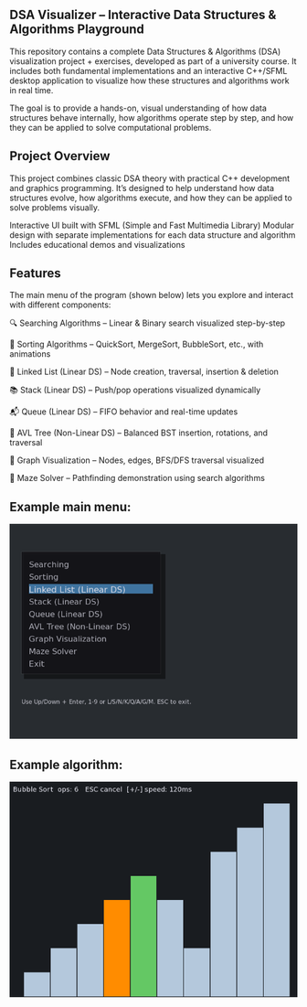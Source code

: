 ## DSA Visualizer – Interactive Data Structures & Algorithms Playground

This repository contains a complete Data Structures & Algorithms (DSA) visualization project + exercises, developed as part of a university course. It includes both fundamental implementations and an interactive C++/SFML desktop application to visualize how these structures and algorithms work in real time.

The goal is to provide a hands-on, visual understanding of how data structures behave internally, how algorithms operate step by step, and how they can be applied to solve computational problems.

## Project Overview

This project combines classic DSA theory with practical C++ development and graphics programming.
It’s designed to help understand how data structures evolve, how algorithms execute, and how they can be applied to solve problems visually.

Interactive UI built with SFML (Simple and Fast Multimedia Library)
Modular design with separate implementations for each data structure and algorithm
Includes educational demos and visualizations

## Features

The main menu of the program (shown below) lets you explore and interact with different components:

🔍 Searching Algorithms – Linear & Binary search visualized step-by-step

🔄 Sorting Algorithms – QuickSort, MergeSort, BubbleSort, etc., with animations

🔗 Linked List (Linear DS) – Node creation, traversal, insertion & deletion

📚 Stack (Linear DS) – Push/pop operations visualized dynamically

📬 Queue (Linear DS) – FIFO behavior and real-time updates

🌳 AVL Tree (Non-Linear DS) – Balanced BST insertion, rotations, and traversal

🧭 Graph Visualization – Nodes, edges, BFS/DFS traversal visualized

🧩 Maze Solver – Pathfinding demonstration using search algorithms

## Example main menu:
![Superhero Name Generator Input](./img/img2.png)


## Example algorithm:
![Superhero Name Generator Input](./img/img3.png)

